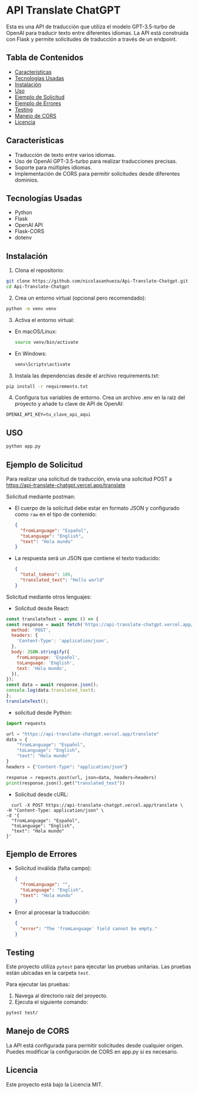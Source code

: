 # API Translate ChatGPT

Esta es una API de traducción que utiliza el modelo GPT-3.5-turbo de OpenAI para traducir texto entre diferentes idiomas. La API está construida con Flask y permite solicitudes de traducción a través de un endpoint.

## Tabla de Contenidos

- [Características](#características)
- [Tecnologías Usadas](#tecnologías-usadas)
- [Instalación](#instalación)
- [Uso](#uso)
- [Ejemplo de Solicitud](#ejemplo-de-solicitud)
- [Ejemplo de Errores](#ejemplo-de-errores)
- [Testing](#testing)
- [Manejo de CORS](#manejo-de-cors)
- [Licencia](#licencia)

## Características

- Traducción de texto entre varios idiomas.
- Uso de OpenAI GPT-3.5-turbo para realizar traducciones precisas.
- Soporte para múltiples idiomas.
- Implementación de CORS para permitir solicitudes desde diferentes dominios.

## Tecnologías Usadas

- Python
- Flask
- OpenAI API
- Flask-CORS
- dotenv

## Instalación

1. Clona el repositorio:

  ```bash
  git clone https://github.com/nicolasanhueza/Api-Translate-Chatgpt.git
  cd Api-Translate-Chatgpt
  ```

2. Crea un entorno virtual (opcional pero recomendado):
  
  ```bash
  python -m venv venv
  ```

3. Activa el entorno virtual:

  - En macOS/Linux:

    ```bash
    source venv/bin/activate
    ```
  - En Windows:

    ```bash
    venv\Scripts\activate
    ```

3. Instala las dependencias desde el archivo requirements.txt:

  ```bash
  pip install -r requirements.txt
  ```

4. Configura tus variables de entorno. Crea un archivo .env en la raíz del proyecto y añade tu clave de API de OpenAI:

  `OPENAI_API_KEY=tu_clave_api_aqui`

## USO

  ```bash
  python app.py
  ```

## Ejemplo de Solicitud
Para realizar una solicitud de traducción, envía una solicitud POST a https://api-translate-chatgpt.vercel.app/translate  

Solicitud mediante postman:
  - El cuerpo de la solicitud debe estar en formato JSON y configurado como `raw` en el tipo de contenido:

    ```json
    {
      "fromLanguage": "Español",
      "toLanguage": "English",
      "text": "Hola mundo"
    }

  - La respuesta será un JSON que contiene el texto traducido:

    ```json
    {
      "total_tokens": 106,
      "translated_text": "Hello world"
    }

Solicitud mediante otros lenguajes:
  - Solicitud desde React:
  ```jsx
  const translateText = async () => {
  const response = await fetch('https://api-translate-chatgpt.vercel.app/translate', {
    method: 'POST',
    headers: {
      'Content-Type': 'application/json',
    },
    body: JSON.stringify({
      fromLanguage: 'Español',
      toLanguage: 'English',
      text: 'Hola mundo',
    }),
  });
  const data = await response.json();
  console.log(data.translated_text);
  };
  translateText();
  ```
  - solicitud desde Python:
  ```python
  import requests

  url = "https://api-translate-chatgpt.vercel.app/translate"
  data = {
      "fromLanguage": "Español",
      "toLanguage": "English",
      "text": "Hola mundo"
  }
  headers = {"Content-Type": "application/json"}

  response = requests.post(url, json=data, headers=headers)
  print(response.json().get("translated_text"))
  ```
  - Solicitud desde cURL:
  ```curl
    curl -X POST https://api-translate-chatgpt.vercel.app/translate \
  -H "Content-Type: application/json" \
  -d '{
    "fromLanguage": "Español",
    "toLanguage": "English",
    "text": "Hola mundo"
  }'
  ```

## Ejemplo de Errores

- Solicitud inválida (falta campo):
  ```json
  {
    "fromLanguage": "",
    "toLanguage": "English",
    "text": "Hola mundo"
  }

- Error al procesar la traducción:

  ```json
  {
    "error": "The 'fromLanguage' field cannot be empty."
  }
  

## Testing

Este proyecto utiliza `pytest` para ejecutar las pruebas unitarias. Las pruebas están ubicadas en la carpeta `test`.

Para ejecutar las pruebas:

1. Navega al directorio raíz del proyecto.
2. Ejecuta el siguiente comando:

  ```bash
  pytest test/
  ```

## Manejo de CORS

La API está configurada para permitir solicitudes desde cualquier origen. Puedes modificar la configuración de CORS en app.py si es necesario.

## Licencia

Este proyecto está bajo la Licencia MIT.
